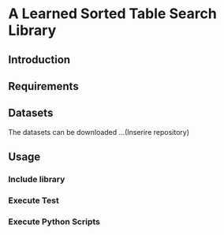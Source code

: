 # A Learned Sorted Table Search Library

## Introduction

## Requirements

## Datasets

The datasets can be downloaded ...(Inserire repository)

## Usage

### Include library

### Execute Test

### Execute Python Scripts
